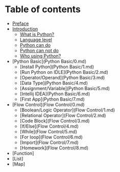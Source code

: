 # Table of contents

* [Preface](README.md)
* [Introduction](Introduction/0.md)
    * [What is Python?](Introduction/1.md)
    * [Language level](Introduction/2.md)
    * [Python can do](Introduction/3.md)
    * [Python can not do](Introduction/4.md)
    * [Who using Python?](Introduction/5.md)
* [Python Basic](Python Basic/0.md)
    * [Install Python](Python Basic/1.md)
    * [Run Python on IDLE](Python Basic/2.md)
    * [Operator/Operand](Python Basic/3.md)
    * [Data Type](Python Basic/4.md)
    * [Assignment/Variable](Python Basic/5.md)
    * [Intellij IDEA](Python Basic/6.md)
    * [First App](Python Basic/7.md)
* [Flow Control](Flow Control/0.md)
    * [Boolean/Logic Operator](Flow Control/1.md)
    * [Relational Operator](Flow Control/2.md)
    * [Code Block](Flow Control/3.md)
    * [If/Else](Flow Control/4.md)
    * [While](Flow Control/5.md)
    * [For loop](Flow Control/6.md)
    * [Import](Flow Control/7.md)
    * [Homework](Flow Control/8.md)
* [Function]
* [List]
* [Map]


